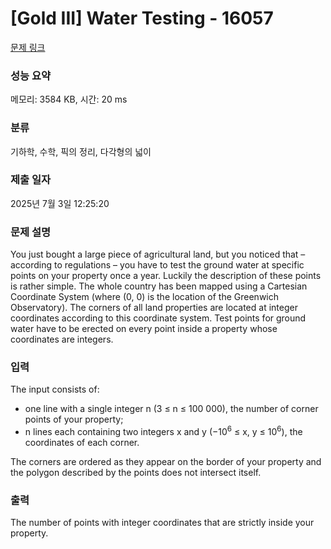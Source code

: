 # [Gold III] Water Testing - 16057 

[문제 링크](https://www.acmicpc.net/problem/16057) 

### 성능 요약

메모리: 3584 KB, 시간: 20 ms

### 분류

기하학, 수학, 픽의 정리, 다각형의 넓이

### 제출 일자

2025년 7월 3일 12:25:20

### 문제 설명

<p>You just bought a large piece of agricultural land, but you noticed that – according to regulations – you have to test the ground water at specific points on your property once a year. Luckily the description of these points is rather simple. The whole country has been mapped using a Cartesian Coordinate System (where (0, 0) is the location of the Greenwich Observatory). The corners of all land properties are located at integer coordinates according to this coordinate system. Test points for ground water have to be erected on every point inside a property whose coordinates are integers.</p>

### 입력 

 <p>The input consists of:</p>

<ul>
	<li>one line with a single integer n (3 ≤ n ≤ 100 000), the number of corner points of your property;</li>
	<li>n lines each containing two integers x and y (−10<sup>6</sup> ≤ x, y ≤ 10<sup>6</sup>), the coordinates of each corner.</li>
</ul>

<p>The corners are ordered as they appear on the border of your property and the polygon described by the points does not intersect itself.</p>

### 출력 

 <p>The number of points with integer coordinates that are strictly inside your property.</p>

